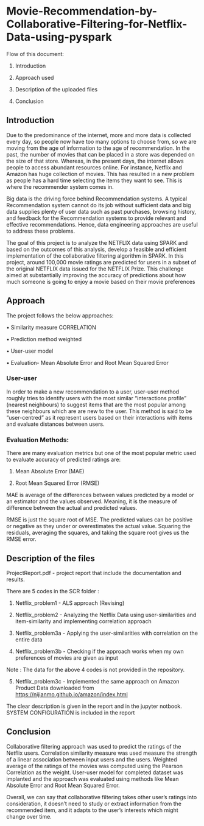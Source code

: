 # Movie-Recommendation-by-Collaborative-Filtering-for-Netflix-Data-using-pyspark

Flow of this document:

1) Introduction

2) Approach used 

3) Description of the uploaded files

4) Conclusion



## Introduction
Due to the predominance of the internet, more and more data is collected every day, so people now have too many options to choose from, so we are moving from the age of information to the age of recommendation. In the past, the number of movies that can be placed in a store was depended on the size of that store. Whereas, in the present days, the internet allows people to access abundant resources online. For instance, Netflix and Amazon has huge collection of movies. This has resulted in a new problem as people has a hard time selecting the items they want to see. This is where the recommender system comes in.

Big data is the driving force behind Recommendation systems. A typical Recommendation system cannot do its job without sufficient data and big data supplies plenty of user data such as past purchases, browsing history, and feedback for the Recommendation systems to provide relevant and effective recommendations. Hence, data engineering approaches are useful to address these problems.

The goal of this project is to analyze the NETFLIX data using SPARK and based on the outcomes of this analysis, develop a feasible and efficient implementation of the collaborative filtering algorithm in SPARK. In this project, around 100,000 movie ratings are predicted for users in a subset of the original NETFLIX data issued for the NETFLIX Prize. This challenge aimed at substantially improving the accuracy of predictions about how much someone is going to enjoy a movie based on their movie preferences


## Approach
The project follows the below approaches:

•	Similarity measure CORRELATION

•	Prediction method weighted

•	User-user model 

•	Evaluation- Mean Absolute Error and Root Mean Squared Error


### User-user
In order to make a new recommendation to a user, user-user method roughly tries to identify users with the most similar “interactions profile” (nearest neighbours) to suggest items that are the most popular among these neighbours which are are new to the user. This method is said to be “user-centred” as it represent users based on their interactions with items and evaluate distances between users.


### Evaluation Methods:
There are many evaluation metrics but one of the most popular metric used to evaluate accuracy of predicted ratings are:
1) Mean Absolute Error (MAE)	

2) Root Mean Squared Error (RMSE)

MAE is average of the differences between values predicted by a model or an estimator and the values observed. Meaning, it is the measure of difference between the actual and predicted values.

RMSE is just the square root of MSE. The predicted values can be positive or negative as they under or overestimates the actual value. Squaring the residuals, averaging the squares, and taking the square root gives us the RMSE error. 

## Description of the files
ProjectReport.pdf  - project report that include the documentation and results.

There are 5 codes in the SCR folder :

1) Netflix_problem1 - ALS approach (Revising)

2) Netflix_problem2 - Analyzing the Netflix Data using user-similarities and item-similarity and implementing correlation approach

3) Netflix_problem3a - Applying the user-similarities with correlation on the entire data 

4) Netflix_problem3b - Checking if the approach works when my own preferences of movies are given as input

Note : The data for the above 4 codes is not provided in the repository.

5) Netflix_problem3c - Implemented the same approach on Amazon Product Data downloaded from https://nijianmo.github.io/amazon/index.html 


The clear description is given in the report and in the jupyter notbook. SYSTEM CONFIGURATION is included in the report

## Conclusion

Collaborative filtering approach was used to predict the ratings of the Netflix users. Correlation similarity measure was used measure the strength of a linear association between input users and the users. Weighted average of the ratings of the movies was computed using the Pearson Correlation as the weight. User-user model for completed dataset was implanted and the approach was evaluated using methods like Mean Absolute Error and Root Mean Squared Error. 

Overall, we can say that collaborative filtering takes other user’s ratings into consideration, it doesn’t need to study or extract information from the recommended item, and it adapts to the user’s interests which might change over time.

